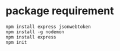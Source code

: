 # package requirement 

```
npm install express jsonwebtoken
npm install -g nodemon
npm install express
npm init
```




